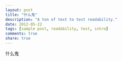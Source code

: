 ```yaml
---
layout: post
title: "什么鬼"
description: "A ton of text to test readability."
date: 2012-05-22
tags: [sample post, readability, test, intro]
comments: true
share: true
---
```

什么鬼